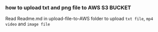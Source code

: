 ### how to upload txt and png file to AWS S3 BUCKET 

Read Readme.md  in upload-file-to-AWS folder to upload `txt file`, `mp4 video` and `image file`
